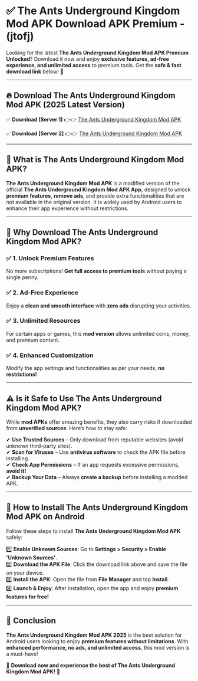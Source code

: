 
# ✅ The Ants Underground Kingdom Mod APK Download APK Premium -  (jtofj) 

Looking for the latest **The Ants Underground Kingdom Mod APK Premium Unlocked**? Download it now and enjoy **exclusive features, ad-free experience, and unlimited access** to premium tools. Get the **safe & fast download link** below! 🚀

---

## 🔥 Download The Ants Underground Kingdom Mod APK (2025 Latest Version)

✅ **Download [Server 1]** 👉👉 [The Ants Underground Kingdom Mod APK ](https://apkcomod.com?title=The_Ants_Underground_Kingdom_Mod_APK)  

✅ **Download [Server 2]** 👉👉 [The Ants Underground Kingdom Mod APK ](https://apkcomod.com?title=The_Ants_Underground_Kingdom_Mod_APK)  


---

## 📌 What is The Ants Underground Kingdom Mod APK?

**The Ants Underground Kingdom Mod APK** is a modified version of the official **The Ants Underground Kingdom Mod APK App**, designed to unlock **premium features**, **remove ads**, and provide extra functionalities that are not available in the original version. It is widely used by Android users to enhance their app experience without restrictions.

---

## 🌟 Why Download The Ants Underground Kingdom Mod APK?

### ✅ 1. Unlock Premium Features
No more subscriptions! **Get full access to premium tools** without paying a single penny.

### ✅ 2. Ad-Free Experience
Enjoy a **clean and smooth interface** with **zero ads** disrupting your activities.

### ✅ 3. Unlimited Resources
For certain apps or games, this **mod version** allows unlimited coins, money, and premium content.

### ✅ 4. Enhanced Customization
Modify the app settings and functionalities as per your needs, **no restrictions!**

---

## ⚠️ Is it Safe to Use The Ants Underground Kingdom Mod APK?

While **mod APKs** offer amazing benefits, they also carry risks if downloaded from **unverified sources**. Here’s how to stay safe:

✔ **Use Trusted Sources** – Only download from reputable websites (avoid unknown third-party sites).  
✔ **Scan for Viruses** – Use **antivirus software** to check the APK file before installing.  
✔ **Check App Permissions** – If an app requests excessive permissions, **avoid it!**  
✔ **Backup Your Data** – Always **create a backup** before installing a modded APK.

---

## 📲 How to Install The Ants Underground Kingdom Mod APK on Android

Follow these steps to install **The Ants Underground Kingdom Mod APK** safely:

1️⃣ **Enable Unknown Sources**: Go to **Settings > Security > Enable 'Unknown Sources'**.  
2️⃣ **Download the APK File**: Click the download link above and save the file on your device.  
3️⃣ **Install the APK**: Open the file from **File Manager** and tap **Install**.  
4️⃣ **Launch & Enjoy**: After installation, open the app and enjoy **premium features for free!**

---

## 🚀 Conclusion

**The Ants Underground Kingdom Mod APK 2025** is the best solution for Android users looking to enjoy **premium features without limitations**. With **enhanced performance, no ads, and unlimited access**, this mod version is a must-have!

🔻 **Download now and experience the best of The Ants Underground Kingdom Mod APK!** 🔻

